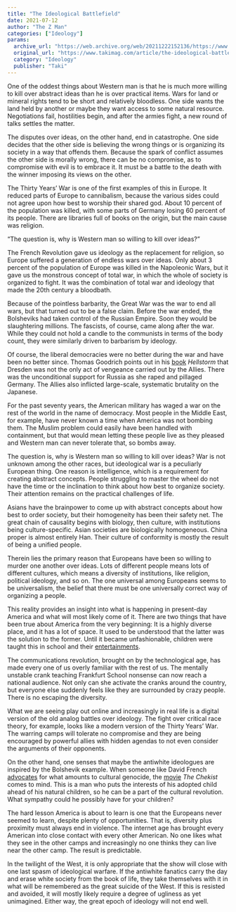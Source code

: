 ```yaml
---
title: "The Ideological Battlefield"
date: 2021-07-12
author: "The Z Man"
categories: ["Ideology"]
params:
  archive_url: "https://web.archive.org/web/20211222152136/https://www.takimag.com/article/the-ideological-battlefield/"
  original_url: "https://www.takimag.com/article/the-ideological-battlefield/"
  category: "Ideology"
  publisher: "Taki"
---
```


One of the oddest things about Western man is that he is much more willing to kill over abstract ideas than he is over practical items. Wars for land or mineral rights tend to be short and relatively bloodless. One side wants the land held by another or maybe they want access to some natural resource. Negotiations fail, hostilities begin, and after the armies fight, a new round of talks settles the matter.

The disputes over ideas, on the other hand, end in catastrophe. One side decides that the other side is believing the wrong things or is organizing its society in a way that offends them. Because the spark of conflict assumes the other side is morally wrong, there can be no compromise, as to compromise with evil is to embrace it. It must be a battle to the death with the winner imposing its views on the other.

The Thirty Years’ War is one of the first examples of this in Europe. It reduced parts of Europe to cannibalism, because the various sides could not agree upon how best to worship their shared god. About 10 percent of the population was killed, with some parts of Germany losing 60 percent of its people. There are libraries full of books on the origin, but the main cause was religion.

“The question is, why is Western man so willing to kill over ideas?”

The French Revolution gave us ideology as the replacement for religion, so Europe suffered a generation of endless wars over ideas. Only about 3 percent of the population of Europe was killed in the Napoleonic Wars, but it gave us the monstrous concept of total war, in which the whole of society is organized to fight. It was the combination of total war and ideology that made the 20th century a bloodbath.

Because of the pointless barbarity, the Great War was the war to end all wars, but that turned out to be a false claim. Before the war ended, the Bolsheviks had taken control of the Russian Empire. Soon they would be slaughtering millions. The fascists, of course, came along after the war. While they could not hold a candle to the communists in terms of the body count, they were similarly driven to barbarism by ideology.

Of course, the liberal democracies were no better during the war and have been no better since. Thomas Goodrich points out in his [book](https://web.archive.org/web/20211222155921/https://www.goodreads.com/book/show/10508578-hellstorm) _Hellstorm_ that Dresden was not the only act of vengeance carried out by the Allies. There was the unconditional support for Russia as she raped and pillaged Germany. The Allies also inflicted large-scale, systematic brutality on the Japanese.

For the past seventy years, the American military has waged a war on the rest of the world in the name of democracy. Most people in the Middle East, for example, have never known a time when America was not bombing them. The Muslim problem could easily have been handled with containment, but that would mean letting these people live as they pleased and Western man can never tolerate that, so bombs away.

The question is, why is Western man so willing to kill over ideas? War is not unknown among the other races, but ideological war is a peculiarly European thing. One reason is intelligence, which is a requirement for creating abstract concepts. People struggling to master the wheel do not have the time or the inclination to think about how best to organize society. Their attention remains on the practical challenges of life.

Asians have the brainpower to come up with abstract concepts about how best to order society, but their homogeneity has been their safety net. The great chain of causality begins with biology, then culture, with institutions being culture-specific. Asian societies are biologically homogeneous. China proper is almost entirely Han. Their culture of conformity is mostly the result of being a unified people.

Therein lies the primary reason that Europeans have been so willing to murder one another over ideas. Lots of different people means lots of different cultures, which means a diversity of institutions, like religion, political ideology, and so on. The one universal among Europeans seems to be universalism, the belief that there must be one universally correct way of organizing a people.

This reality provides an insight into what is happening in present-day America and what will most likely come of it. There are two things that have been true about America from the very beginning: It is a highly diverse place, and it has a lot of space. It used to be understood that the latter was the solution to the former. Until it became unfashionable, children were taught this in school and their [entertainments](https://web.archive.org/web/20211222155921/https://www.youtube.com/watch?v=FfoQBTPY7gk).

The communications revolution, brought on by the technological age, has made every one of us overly familiar with the rest of us. The mentally unstable crank teaching Frankfurt School nonsense can now reach a national audience. Not only can she activate the cranks around the country, but everyone else suddenly feels like they are surrounded by crazy people. There is no escaping the diversity.

What we are seeing play out online and increasingly in real life is a digital version of the old analog battles over ideology. The fight over critical race theory, for example, looks like a modern version of the Thirty Years’ War. The warring camps will tolerate no compromise and they are being encouraged by powerful allies with hidden agendas to not even consider the arguments of their opponents.

On the other hand, one senses that maybe the antiwhite ideologues are inspired by the Bolshevik example. When someone like David French [advocates](https://web.archive.org/web/20211222155921/https://archive.is/Cvclp) for what amounts to cultural genocide, the [movie](https://web.archive.org/web/20211222155921/https://sovietmoviesonline.com/drama/chekist) _The Chekist_ comes to mind. This is a man who puts the interests of his adopted child ahead of his natural children, so he can be a part of the cultural revolution. What sympathy could he possibly have for your children?

The hard lesson America is about to learn is one that the Europeans never seemed to learn, despite plenty of opportunities. That is, diversity plus proximity must always end in violence. The internet age has brought every American into close contact with every other American. No one likes what they see in the other camps and increasingly no one thinks they can live near the other camp. The result is predictable.

In the twilight of the West, it is only appropriate that the show will close with one last spasm of ideological warfare. If the antiwhite fanatics carry the day and erase white society from the book of life, they take themselves with it in what will be remembered as the great suicide of the West. If this is resisted and avoided, it will mostly likely require a degree of ugliness as yet unimagined. Either way, the great epoch of ideology will not end well.

